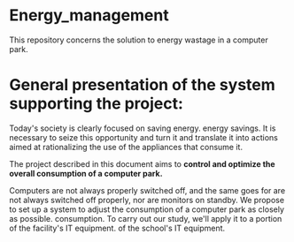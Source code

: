 # Energy_management
This repository concerns the solution to energy wastage in a computer park.
# General presentation of the system supporting the project:
Today's society is clearly focused on saving energy.
energy savings. It is necessary to seize this opportunity and turn it
and translate it into actions aimed at rationalizing the use
of the appliances that consume it.

The project described in this document aims to **control and optimize the overall
consumption of a computer park.**

Computers are not always properly switched off, and the same goes for
are not always switched off properly, nor are monitors
on standby.
We propose to set up a system
to adjust the consumption of a computer park as closely as possible.
consumption.
To carry out our study, we'll apply it to a portion of the facility's IT equipment.
of the school's IT equipment.
